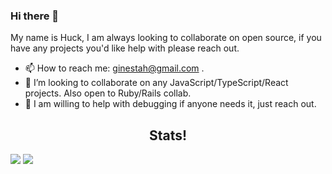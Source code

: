 ### Hi there 👋
My name is Huck, I am always looking to collaborate on open source, if you have any projects you'd like help with please reach out. <br>



- 📫 How to reach me: ginestah@gmail.com .
- 👯 I’m looking to collaborate on any JavaScript/TypeScript/React projects. Also open to Ruby/Rails collab.
- 🤔 I am willing to help with debugging if anyone needs it, just reach out.

<h2 align='center'>Stats!</h2>
<img src='https://github-readme-stats.vercel.app/api/top-langs/?username=ginestah&layout=compact&hide=CSS'>
<img src='https://github-readme-stats.vercel.app/api?username=ginestah&hide=stars&theme=blue-green' />


<!--
**ginestah/ginestah** is a ✨ _special_ ✨ repository because its `README.md` (this file) appears on your GitHub profile.

Here are some ideas to get you started:

- 🔭 I’m currently working on ...
- 🌱 I’m currently learning ...
- 👯 I’m looking to collaborate on ...
- 🤔 I’m looking for help with ...
- 💬 Ask me about ...
- 📫 How to reach me: ...
- 😄 Pronouns: ...
- ⚡ Fun fact: ...
-->
